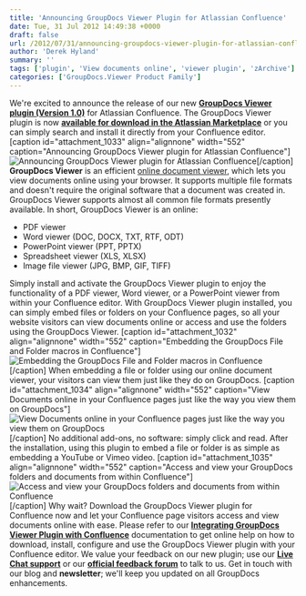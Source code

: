 ```yaml
---
title: 'Announcing GroupDocs Viewer Plugin for Atlassian Confluence'
date: Tue, 31 Jul 2012 14:49:38 +0000
draft: false
url: /2012/07/31/announcing-groupdocs-viewer-plugin-for-atlassian-confluence/
author: 'Derek Hyland'
summary: ''
tags: ['plugin', 'View documents online', 'viewer plugin', 'zArchive']
categories: ['GroupDocs.Viewer Product Family']
---
```


We're excited to announce the release of our new **[GroupDocs Viewer plugin (Version 1.0)](https://marketplace.atlassian.com/plugins/com.groupdocs.plugins.confluence-groupdocs)** for Atlassian Confluence. The GroupDocs Viewer plugin is now **[available for download in the Atlassian Marketplace](https://marketplace.atlassian.com/plugins/com.groupdocs.plugins.confluence-groupdocs)** or you can simply search and install it directly from your Confluence editor. \[caption id="attachment\_1033" align="alignnone" width="552" caption="Announcing GroupDocs Viewer plugin for Atlassian Confluence"\]![Announcing GroupDocs Viewer plugin for Atlassian Confluence](https://blog.groupdocs.com/wp-content/uploads/sites/4/2012/07/Announcing-GroupDocs-Viewer-plugin-for-Atlassian-Confluence.png)\[/caption\] **GroupDocs Viewer** is an efficient [online document viewer](http://groupdocs.com/apps/viewer/features), which lets you view documents online using your browser. It supports multiple file formats and doesn't require the original software that a document was created in. GroupDocs Viewer supports almost all common file formats presently available. In short, GroupDocs Viewer is an online:  

*   PDF viewer
*   Word viewer (DOC, DOCX, TXT, RTF, ODT)
*   PowerPoint viewer (PPT, PPTX)
*   Spreadsheet viewer (XLS, XLSX)
*   Image file viewer (JPG, BMP, GIF, TIFF)

Simply install and activate the GroupDocs Viewer plugin to enjoy the functionality of a PDF viewer, Word viewer, or a PowerPoint viewer from within your Confluence editor. With GroupDocs Viewer plugin installed, you can simply embed files or folders on your Confluence pages, so all your website visitors can view documents online or access and use the folders using the GroupDocs Viewer. \[caption id="attachment\_1032" align="alignnone" width="552" caption="Embedding the GroupDocs File and Folder macros in Confluence"\]![Embedding the GroupDocs File and Folder macros in Confluence](https://blog.groupdocs.com/wp-content/uploads/sites/4/2012/07/View-Documents-online-in-your-Confluence-pages-just-like-the-way-you-view-them-on-GroupDocs.png)\[/caption\] When embedding a file or folder using our online document viewer, your visitors can view them just like they do on GroupDocs. \[caption id="attachment\_1034" align="alignnone" width="552" caption="View Documents online in your Confluence pages just like the way you view them on GroupDocs"\]![View Documents online in your Confluence pages just like the way you view them on GroupDocs](https://blog.groupdocs.com/wp-content/uploads/sites/4/2012/07/View-Documents-online-in-your-Confluence-pages-just-like-the-way-you-view-them-on-GroupDocs1.png)\[/caption\] No additional add-ons, no software: simply click and read. After the installation, using this plugin to embed a file or folder is as simple as embedding a YouTube or Vimeo video. \[caption id="attachment\_1035" align="alignnone" width="552" caption="Access and view your GroupDocs folders and documents from within Confluence"\]![Access and view your GroupDocs folders and documents from within Confluence](https://blog.groupdocs.com/wp-content/uploads/sites/4/2012/07/Access-and-view-your-GroupDocs-folders-and-documents-from-within-Confluence.png)\[/caption\] Why wait? Download the GroupDocs Viewer plugin for Confluence now and let your Confluence page visitors access and view documents online with ease. Please refer to our [**Integrating GroupDocs Viewer Plugin with Confluence**](https://docs.groupdocs.com/viewer/) documentation to get online help on how to download, install, configure and use the GroupDocs Viewer plugin with your Confluence editor. We value your feedback on our new plugin; use our **[Live Chat support](http://groupdocs.com/)** or our **[official feedback forum](http://groupdocs.com/Community/Forums/Default.aspx)** to talk to us. Get in touch with our blog and **newsletter**; we'll keep you updated on all GroupDocs enhancements.





